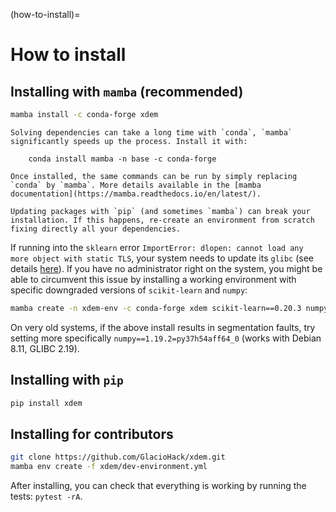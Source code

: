(how-to-install)=

# How to install

## Installing with ``mamba`` (recommended)

```bash
mamba install -c conda-forge xdem
```

```{important}
Solving dependencies can take a long time with `conda`, `mamba` significantly speeds up the process. Install it with:

    conda install mamba -n base -c conda-forge

Once installed, the same commands can be run by simply replacing `conda` by `mamba`. More details available in the [mamba documentation](https://mamba.readthedocs.io/en/latest/).
```

```{warning}
Updating packages with `pip` (and sometimes `mamba`) can break your installation. If this happens, re-create an environment from scratch fixing directly all your dependencies.
```

If running into the `sklearn` error `ImportError: dlopen: cannot load any more object with static TLS`, your system
needs to update its `glibc` (see details [here](https://github.com/scikit-learn/scikit-learn/issues/14485#issuecomment-822678559)).
If you have no administrator right on the system, you might be able to circumvent this issue by installing a working
environment with specific downgraded versions of `scikit-learn` and `numpy`:

```bash
mamba create -n xdem-env -c conda-forge xdem scikit-learn==0.20.3 numpy==1.19.*
```

On very old systems, if the above install results in segmentation faults, try setting more specifically
`numpy==1.19.2=py37h54aff64_0` (works with Debian 8.11, GLIBC 2.19).

## Installing with ``pip``

```bash
pip install xdem
```

## Installing for contributors

```bash
git clone https://github.com/GlacioHack/xdem.git
mamba env create -f xdem/dev-environment.yml
```

After installing, you can check that everything is working by running the tests: `pytest -rA`.
